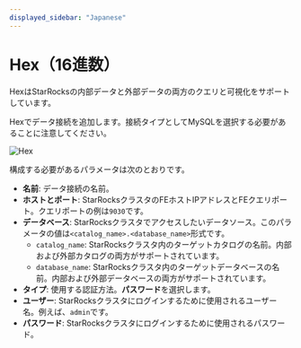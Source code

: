 ```yaml
---
displayed_sidebar: "Japanese"
---
```


# Hex（16進数）

HexはStarRocksの内部データと外部データの両方のクエリと可視化をサポートしています。

Hexでデータ接続を追加します。接続タイプとしてMySQLを選択する必要があることに注意してください。

![Hex](../../assets/BI_hex_1.png)

構成する必要があるパラメータは次のとおりです。

- **名前**: データ接続の名前。
- **ホストとポート**: StarRocksクラスタのFEホストIPアドレスとFEクエリポート。クエリポートの例は`9030`です。
- **データベース**: StarRocksクラスタでアクセスしたいデータソース。このパラメータの値は`<catalog_name>.<database_name>`形式です。
  - `catalog_name`: StarRocksクラスタ内のターゲットカタログの名前。内部および外部カタログの両方がサポートされています。
  - `database_name`: StarRocksクラスタ内のターゲットデータベースの名前。内部および外部データベースの両方がサポートされています。
- **タイプ**: 使用する認証方法。**パスワード**を選択します。
- **ユーザー**: StarRocksクラスタにログインするために使用されるユーザー名。例えば、`admin`です。
- **パスワード**: StarRocksクラスタにログインするために使用されるパスワード。